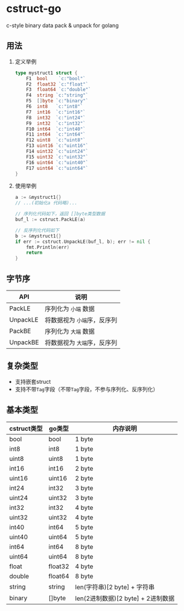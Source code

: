 # cstruct-go

c-style binary data pack & unpack for golang

## 用法

1.  定义举例

    ```go
    type mystruct1 struct {
        F1  bool    `c:"bool"`
        F2  float32 `c:"float"`
        F3  float64 `c:"double"`
        F4  string `c:"string"`
        F5  []byte `c:"binary"`
        F6  int8   `c:"int8"`
        F7  int16  `c:"int16"`
        F8  int32  `c:"int24"`
        F9  int32  `c:"int32"`
        F10 int64  `c:"int40"`
        F11 int64  `c:"int64"`
        F12 uint8  `c:"uint8"`
        F13 uint16 `c:"uint16"`
        F14 uint32 `c:"uint24"`
        F15 uint32 `c:"uint32"`
        F16 uint64 `c:"uint40"`
        F17 uint64 `c:"uint64"`
    }
    ```

2.  使用举例

    ```go
    a := &mystruct1{}
    // ...(初始化a 代码略)...

    // 序列化代码如下，返回 []byte类型数据
    buf_l := cstruct.PackLE(a)

    // 反序列化代码如下
    b := &mystruct1{}
    if err := cstruct.UnpackLE(buf_l, b); err != nil {
        fmt.Println(err)
        return
    }
    ```

## 字节序

| API      | 说明              |
| -------- | --------------- |
| PackLE   | 序列化为 `小端` 数据    |
| UnpackLE | 将数据视为 `小端`序，反序列 |
| PackBE   | 序列化为 `大端` 数据    |
| UnpackBE | 将数据视为 `大端`序，反序列 |

## 复杂类型

-   支持嵌套struct
-   支持不带`Tag`字段（不带`Tag`字段，不参与序列化、反序列化）

## 基本类型

| cstruct类型 | go类型    | 内存说明                       |
| --------- | ------- | -------------------------- |
| bool      | bool    | 1 byte                     |
| int8      | int8    | 1 byte                     |
| uint8     | uint8   | 1 byte                     |
| int16     | int16   | 2 byte                     |
| uint16    | uint16  | 2 byte                     |
| int24     | int32   | 3 byte                     |
| uint24    | uint32  | 3 byte                     |
| int32     | int32   | 4 byte                     |
| uint32    | uint32  | 4 byte                     |
| int40     | int64   | 5 byte                     |
| uint40    | uint64  | 5 byte                     |
| int64     | int64   | 8 byte                     |
| uint64    | uint64  | 8 byte                     |
| float     | float32 | 4 byte                     |
| double    | float64 | 8 byte                     |
| string    | string  | len(字符串)[2 byte] + 字符串     |
| binary    | \[]byte | len(2进制数据)[2 byte] + 2进制数据 |
